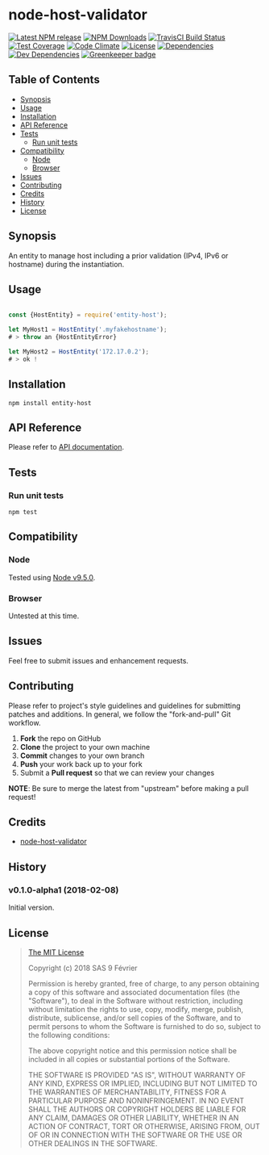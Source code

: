 [npm-badge]: https://img.shields.io/npm/v/entity-host.svg
[npm-badge-url]: https://www.npmjs.com/package/entity-host
[npm-downloads-badge]: https://img.shields.io/npm/dt/entity-host.svg
[npm-downloads-url]: https://npmjs.org/package/entity-host
[travis-badge]: https://img.shields.io/travis/9fv/node-host-validator/v0.1.0-alpha1.svg?label=TravisCI
[travis-badge-url]: https://travis-ci.org/9fv/node-host-validator
[circle-badge]: https://circleci.com/gh/9fv/node-host-validator/tree/v0.1.0-alpha1.svg?style=svg&circle-token=
[circle-badge-url]: https://circleci.com/gh/9fv/node-host-validator/tree/v0.1.0-alpha1
[coveralls-badge]: https://coveralls.io/repos/github/9fv/node-host-validator/badge.svg?branch=v0.1.0-alpha1
[coveralls-badge-url]: https://coveralls.io/github/9fv/node-host-validator?branch=v0.1.0-alpha1
[codeclimate-badge]: https://img.shields.io/codeclimate/github/9fv/node-host-validator.svg
[codeclimate-badge-url]: https://codeclimate.com/github/9fv/node-host-validator
[ember-observer-badge]: http://emberobserver.com/badges/node-host-validator.svg
[ember-observer-badge-url]: http://emberobserver.com/addons/node-host-validator
[license-badge]: https://img.shields.io/npm/l/entity-host.svg
[license-badge-url]: LICENSE.md
[dependencies-badge]: https://img.shields.io/david/9fv/node-host-validator.svg
[dependencies-badge-url]: https://david-dm.org/9fv/node-host-validator
[devDependencies-badge]: https://img.shields.io/david/dev/9fv/node-host-validator.svg
[devDependencies-badge-url]: https://david-dm.org/9fv/node-host-validator#info=devDependencies
[greenkeeper-badge]: https://badges.greenkeeper.io/9fv/node-host-validator.svg
[greenkeeper-badge-url]: https://greenkeeper.io/


node-host-validator
====================

[![Latest NPM release][npm-badge]][npm-badge-url]
[![NPM Downloads][npm-downloads-badge]][npm-downloads-url]
[![TravisCI Build Status][travis-badge]][travis-badge-url]
[![Test Coverage][coveralls-badge]][coveralls-badge-url]
[![Code Climate][codeclimate-badge]][codeclimate-badge-url]
[![License][license-badge]][license-badge-url]
[![Dependencies][dependencies-badge]][dependencies-badge-url] 
[![Dev Dependencies][devDependencies-badge]][devDependencies-badge-url]
[![Greenkeeper badge][greenkeeper-badge]][greenkeeper-badge-url]

## Table of Contents

* [Synopsis](#synopsis)
* [Usage](#usage)
* [Installation](#installation)
* [API Reference](#api-reference)
* [Tests](#tests)
  * [Run unit tests](#tests_run-unit-tests)
* [Compatibility](#compatibility)
  * [Node](#compatibility_node)
  * [Browser](#compatibility_browser)
* [Issues](#issues)
* [Contributing](#contributing)
* [Credits](#credits)
* [History](#history)
* [License](#license)

## <a name="synopsis"> Synopsis

An entity to manage host including a prior validation (IPv4, IPv6 or hostname) during the instantiation.

## <a name="usage"> Usage

```javascript

const {HostEntity} = require('entity-host');

let MyHost1 = HostEntity('.myfakehostname');
# > throw an {HostEntityError}

let MyHost2 = HostEntity('172.17.0.2');
# > ok !
```

## <a name="installation"> Installation

    npm install entity-host

## <a name="api-reference"> API Reference

Please refer to [API documentation](docs/API.md).

## <a name="test"> Tests

### <a name="tests_run-unit-tests"> Run unit tests

    npm test

## <a name="compatibility"> Compatibility

### <a name="compatibility_node"> Node

Tested using [Node v9.5.0](https://nodejs.org/dist/v9.5.0/docs/api/).

### <a name="compatibility_browser"> Browser

Untested at this time.

## <a name="issues"> Issues

Feel free to submit issues and enhancement requests.

## <a name="contributing"> Contributing

Please refer to project's style guidelines and guidelines for submitting patches and additions. In general, we follow the "fork-and-pull" Git workflow.

 1. **Fork** the repo on GitHub
 2. **Clone** the project to your own machine
 3. **Commit** changes to your own branch
 4. **Push** your work back up to your fork
 5. Submit a **Pull request** so that we can review your changes

**NOTE**: Be sure to merge the latest from "upstream" before making a pull request!

## <a name="credits"> Credits

* [node-host-validator](https://github.com/9fv/node-host-validator)


## <a name="history"> History

### v0.1.0-alpha1 (2018-02-08)

Initial version.

## <a name="license"> License

>
> [The MIT License](https://opensource.org/licenses/MIT)
>
> Copyright (c) 2018 SAS 9 Février
>
> Permission is hereby granted, free of charge, to any person obtaining a copy
> of this software and associated documentation files (the "Software"), to deal
> in the Software without restriction, including without limitation the rights
> to use, copy, modify, merge, publish, distribute, sublicense, and/or sell
> copies of the Software, and to permit persons to whom the Software is
> furnished to do so, subject to the following conditions:
>
> The above copyright notice and this permission notice shall be included in all
> copies or substantial portions of the Software.
>
> THE SOFTWARE IS PROVIDED "AS IS", WITHOUT WARRANTY OF ANY KIND, EXPRESS OR
> IMPLIED, INCLUDING BUT NOT LIMITED TO THE WARRANTIES OF MERCHANTABILITY,
> FITNESS FOR A PARTICULAR PURPOSE AND NONINFRINGEMENT. IN NO EVENT SHALL THE
>AUTHORS OR COPYRIGHT HOLDERS BE LIABLE FOR ANY CLAIM, DAMAGES OR OTHER
> LIABILITY, WHETHER IN AN ACTION OF CONTRACT, TORT OR OTHERWISE, ARISING FROM,
> OUT OF OR IN CONNECTION WITH THE SOFTWARE OR THE USE OR OTHER DEALINGS IN THE
> SOFTWARE.
>
